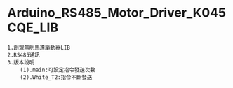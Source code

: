 # Arduino_RS485_Motor_Driver_K045CQE_LIB
    1.創盟無刷馬達驅動器LIB
    2.RS485通訊
    3.版本說明
        (1).main:可設定指令發送次數
        (2).White_T2:指令不斷發送

